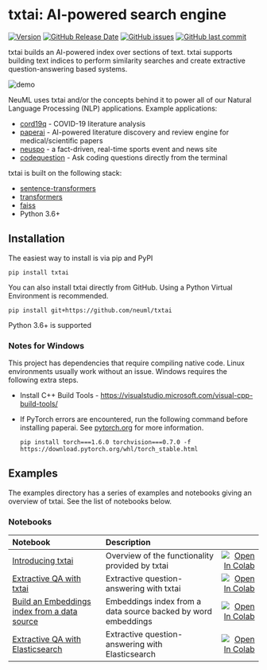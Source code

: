 # txtai: AI-powered search engine

[![Version](https://img.shields.io/github/release/neuml/txtai.svg?style=flat&color=blue)](https://github.com/neuml/txtai/releases)
[![GitHub Release Date](https://img.shields.io/github/release-date/neuml/txtai?style=flat&color=success)](https://github.com/neuml/txtai/releases)
[![GitHub issues](https://img.shields.io/github/issues/neuml/txtai?style=flat&color=blue)](https://github.com/neuml/txtai/issues)
[![GitHub last commit](https://img.shields.io/github/last-commit/neuml/txtai?style=flat&color=success)](https://github.com/neuml/txtai)

txtai builds an AI-powered index over sections of text. txtai supports building text indices to perform similarity searches and create extractive question-answering based systems. 

![demo](https://raw.githubusercontent.com/neuml/txtai/master/demo.gif)

NeuML uses txtai and/or the concepts behind it to power all of our Natural Language Processing (NLP) applications. Example applications:

- [cord19q](https://github.com/neuml/cord19q) - COVID-19 literature analysis
- [paperai](https://github.com/neuml/paperai) - AI-powered literature discovery and review engine for medical/scientific papers
- [neuspo](https://neuspo.com) - a fact-driven, real-time sports event and news site
- [codequestion](https://github.com/neuml/codequestion) - Ask coding questions directly from the terminal

txtai is built on the following stack:

- [sentence-transformers](https://github.com/UKPLab/sentence-transformers)
- [transformers](https://github.com/huggingface/transformers)
- [faiss](https://github.com/facebookresearch/faiss)
- Python 3.6+

## Installation
The easiest way to install is via pip and PyPI

    pip install txtai

You can also install txtai directly from GitHub. Using a Python Virtual Environment is recommended.

    pip install git+https://github.com/neuml/txtai

Python 3.6+ is supported

### Notes for Windows
This project has dependencies that require compiling native code. Linux environments usually work without an issue. Windows requires the following extra steps.

- Install C++ Build Tools - https://visualstudio.microsoft.com/visual-cpp-build-tools/
- If PyTorch errors are encountered, run the following command before installing paperai. See [pytorch.org](https://pytorch.org) for more information.

    ```
    pip install torch===1.6.0 torchvision===0.7.0 -f https://download.pytorch.org/whl/torch_stable.html
    ```

## Examples

The examples directory has a series of examples and notebooks giving an overview of txtai. See the list of notebooks below.

### Notebooks

| Notebook     |      Description      |   |
|:----------|:-------------|------:|
| [Introducing txtai](https://github.com/neuml/txtai/blob/master/examples/01_Introducing_txtai.ipynb)  | Overview of the functionality provided by txtai  |[![Open In Colab](https://colab.research.google.com/assets/colab-badge.svg)](https://colab.research.google.com/github/neuml/txtai/blob/master/examples/01_Introducing_txtai.ipynb) |
| [Extractive QA with txtai](https://github.com/neuml/txtai/blob/master/examples/02_Extractive_QA_with_txtai.ipynb)  | Extractive question-answering with txtai  |[![Open In Colab](https://colab.research.google.com/assets/colab-badge.svg)](https://colab.research.google.com/github/neuml/txtai/blob/master/examples/02_Extractive_QA_with_txtai.ipynb) |
| [Build an Embeddings index from a data source](https://github.com/neuml/txtai/blob/master/examples/03_Build_an_Embeddings_index_from_a_data_source.ipynb)  | Embeddings index from a data source backed by word embeddings |[![Open In Colab](https://colab.research.google.com/assets/colab-badge.svg)](https://colab.research.google.com/github/neuml/txtai/blob/master/examples/03_Build_an_Embeddings_index_from_a_data_source.ipynb) |
| [Extractive QA with Elasticsearch](https://github.com/neuml/txtai/blob/master/examples/04_Extractive_QA_with_Elasticsearch.ipynb)  | Extractive question-answering with Elasticsearch  |[![Open In Colab](https://colab.research.google.com/assets/colab-badge.svg)](https://colab.research.google.com/github/neuml/txtai/blob/master/examples/04_Extractive_QA_with_Elasticsearch.ipynb) |
